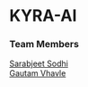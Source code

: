 # KYRA-AI

### Team Members
[Sarabjeet Sodhi](https://github.com/Sarabjeet108) <br>
[Gautam Vhavle](https://github.com/GautamVhavle) <br>

